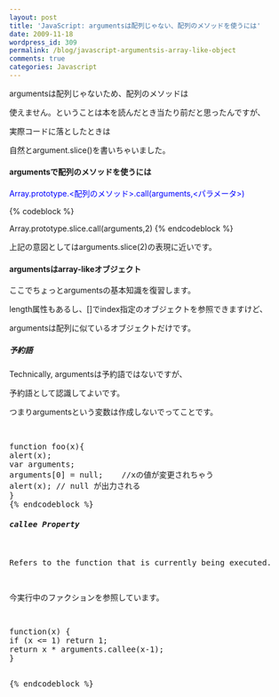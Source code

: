 ```yaml
---
layout: post
title: 'JavaScript: argumentsは配列じゃない、配列のメソッドを使うには'
date: 2009-11-18
wordpress_id: 309
permalink: /blog/javascript-argumentsis-array-like-object
comments: true
categories: Javascript
---
```

<div class="section">
<p>argumentsは配列じゃないため、配列のメソッドは</p>
<p>使えません。ということは本を読んだとき当たり前だと思ったんですが、</p>
<p>実際コードに落としたときは</p>
<p>自然とargument.slice()を書いちゃいました。</p>
<h4>argumentsで配列のメソッドを使うには</h4>
<p><span style="color:#0000FF;">Array.prototype.&#60;配列のメソッド&#62;.call(arguments,&#60;パラメータ&#62;)</span></p>
{% codeblock %}

<span class="synType">Array</span>.prototype.slice.call(<span class="synIdentifier">arguments</span>,2)
{% endcodeblock %}
<p>上記の意図としてはarguments.slice(2)の表現に近いです。</p>
<h4>argumentsはarray-likeオブジェクト</h4>
<p>ここでちょっとargumentsの基本知識を復習します。</p>
<p>length属性もあるし、[]でindex指定のオブジェクトを参照できますけど、</p>
<p>argumentsは配列に似ているオブジェクトだけです。</p>
<h5>予約語</h5>
<p>Technically, argumentsは予約語ではないですが、</p>
<p>予約語として認識してよいです。</p>
<p>つまりargumentsという変数は作成しないでってことです。</p>
<br/>
<pre class="syntax-highlight">
<span class="synIdentifier">function</span> foo(x)<span class="synIdentifier">{</span>
<span class="synStatement">alert</span>(x);
<span class="synIdentifier">var</span> <span class="synIdentifier">arguments</span>;
<span class="synIdentifier">arguments[</span>0<span class="synIdentifier">]</span> = <span class="synStatement">null</span>;	<span class="synComment">//xの値が変更されちゃう</span>
<span class="synStatement">alert</span>(x);	<span class="synComment">// null が出力される</span>
<span class="synIdentifier">}</span>
{% endcodeblock %}
<h5>callee Property</h5>
<p>Refers to the function that is currently being executed.</p>
<p>今実行中のファクションを参照しています。</p>
<pre class="syntax-highlight">
<span class="synIdentifier">function</span>(x) <span class="synIdentifier">{</span>
<span class="synStatement">if</span> (x &#60;= 1) <span class="synStatement">return</span> 1;
<span class="synStatement">return</span> x * <span class="synIdentifier">arguments</span>.callee(x-1);
<span class="synIdentifier">}</span>

{% endcodeblock %}
<br/>
<p>　</p>
</div>
